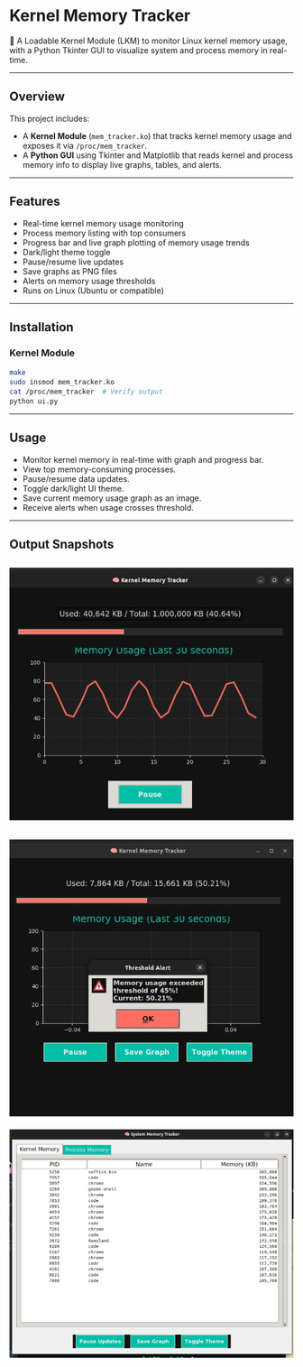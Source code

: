# Kernel Memory Tracker

🧠 A Loadable Kernel Module (LKM) to monitor Linux kernel memory usage, with a Python Tkinter GUI to visualize system and process memory in real-time.

---

## Overview

This project includes:

- A **Kernel Module** (`mem_tracker.ko`) that tracks kernel memory usage and exposes it via `/proc/mem_tracker`.
- A **Python GUI** using Tkinter and Matplotlib that reads kernel and process memory info to display live graphs, tables, and alerts.

---

## Features

- Real-time kernel memory usage monitoring
- Process memory listing with top consumers
- Progress bar and live graph plotting of memory usage trends
- Dark/light theme toggle
- Pause/resume live updates
- Save graphs as PNG files
- Alerts on memory usage thresholds
- Runs on Linux (Ubuntu or compatible)

---

## Installation

### Kernel Module

```bash
make
sudo insmod mem_tracker.ko
cat /proc/mem_tracker  # Verify output
python ui.py
```
---
## Usage

- Monitor kernel memory in real-time with graph and progress bar.
- View top memory-consuming processes.
- Pause/resume data updates.
- Toggle dark/light UI theme.
- Save current memory usage graph as an image.
- Receive alerts when usage crosses threshold.
---

 ## Output Snapshots
 ![Graph](graph.jpg)
 ----
 ![Graph](graph2.jpg)
 ----
 ![Graph](graph3.jpg)
